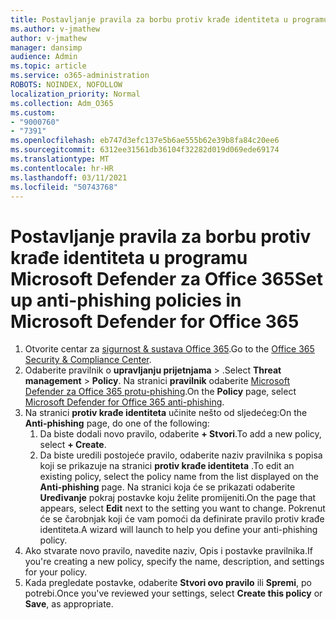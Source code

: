 ```yaml
---
title: Postavljanje pravila za borbu protiv krađe identiteta u programu Microsoft Defender za Office 365
ms.author: v-jmathew
author: v-jmathew
manager: dansimp
audience: Admin
ms.topic: article
ms.service: o365-administration
ROBOTS: NOINDEX, NOFOLLOW
localization_priority: Normal
ms.collection: Adm_O365
ms.custom:
- "9000760"
- "7391"
ms.openlocfilehash: eb747d3efc137e5b6ae555b62e39b8fa84c20ee6
ms.sourcegitcommit: 6312ee31561db36104f32282d019d069ede69174
ms.translationtype: MT
ms.contentlocale: hr-HR
ms.lasthandoff: 03/11/2021
ms.locfileid: "50743768"
---
```

# <a name="set-up-anti-phishing-policies-in-microsoft-defender-for-office-365"></a><span data-ttu-id="0b7b5-102">Postavljanje pravila za borbu protiv krađe identiteta u programu Microsoft Defender za Office 365</span><span class="sxs-lookup"><span data-stu-id="0b7b5-102">Set up anti-phishing policies in Microsoft Defender for Office 365</span></span>

1. <span data-ttu-id="0b7b5-103">Otvorite centar za [sigurnost & sustava Office 365](https://go.microsoft.com/fwlink/p/?linkid=2077143).</span><span class="sxs-lookup"><span data-stu-id="0b7b5-103">Go to the [Office 365 Security & Compliance Center](https://go.microsoft.com/fwlink/p/?linkid=2077143).</span></span>
2. <span data-ttu-id="0b7b5-104">Odaberite pravilnik o **upravljanju prijetnjama**  >  .</span><span class="sxs-lookup"><span data-stu-id="0b7b5-104">Select **Threat management** > **Policy**.</span></span> <span data-ttu-id="0b7b5-105">Na stranici **pravilnik** odaberite [Microsoft Defender za Office 365 protu-phishing](https://go.microsoft.com/fwlink/?linkid=2101369).</span><span class="sxs-lookup"><span data-stu-id="0b7b5-105">On the **Policy** page, select [Microsoft Defender for Office 365 anti-phishing](https://go.microsoft.com/fwlink/?linkid=2101369).</span></span>
3. <span data-ttu-id="0b7b5-106">Na stranici **protiv krađe identiteta** učinite nešto od sljedećeg:</span><span class="sxs-lookup"><span data-stu-id="0b7b5-106">On the **Anti-phishing** page, do one of the following:</span></span>
    1. <span data-ttu-id="0b7b5-107">Da biste dodali novo pravilo, odaberite **+ Stvori**.</span><span class="sxs-lookup"><span data-stu-id="0b7b5-107">To add a new policy, select **+ Create**.</span></span>
    1. <span data-ttu-id="0b7b5-108">Da biste uredili postojeće pravilo, odaberite naziv pravilnika s popisa koji se prikazuje na stranici **protiv krađe identiteta** .</span><span class="sxs-lookup"><span data-stu-id="0b7b5-108">To edit an existing policy, select the policy name from the list displayed on the **Anti-phishing** page.</span></span> <span data-ttu-id="0b7b5-109">Na stranici koja će se prikazati odaberite **Uređivanje** pokraj postavke koju želite promijeniti.</span><span class="sxs-lookup"><span data-stu-id="0b7b5-109">On the page that appears, select **Edit** next to the setting you want to change.</span></span> <span data-ttu-id="0b7b5-110">Pokrenut će se čarobnjak koji će vam pomoći da definirate pravilo protiv krađe identiteta.</span><span class="sxs-lookup"><span data-stu-id="0b7b5-110">A wizard will launch to help you define your anti-phishing policy.</span></span>
4. <span data-ttu-id="0b7b5-111">Ako stvarate novo pravilo, navedite naziv, Opis i postavke pravilnika.</span><span class="sxs-lookup"><span data-stu-id="0b7b5-111">If you're creating a new policy, specify the name, description, and settings for your policy.</span></span>
5. <span data-ttu-id="0b7b5-112">Kada pregledate postavke, odaberite **Stvori ovo pravilo** ili **Spremi**, po potrebi.</span><span class="sxs-lookup"><span data-stu-id="0b7b5-112">Once you've reviewed your settings, select **Create this policy** or **Save**, as appropriate.</span></span>
